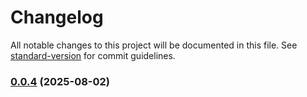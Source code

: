 # Changelog

All notable changes to this project will be documented in this file. See [standard-version](https://github.com/conventional-changelog/standard-version) for commit guidelines.

### [0.0.4](https://github.com/awwwsm/haus/compare/v0.0.3...v0.0.4) (2025-08-02)
